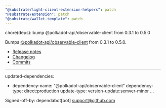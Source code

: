 ```yaml
---
"@substrate/light-client-extension-helpers": patch
"@substrate/extension": patch
"@substrate/wallet-template": patch
---
```


chore(deps): bump @polkadot-api/observable-client from 0.3.1 to 0.5.0

Bumps [@polkadot-api/observable-client](https://github.com/polkadot-api/polkadot-api) from 0.3.1 to 0.5.0.
- [Release notes](https://github.com/polkadot-api/polkadot-api/releases)
- [Changelog](https://github.com/polkadot-api/polkadot-api/blob/main/NEWS.md)
- [Commits](https://github.com/polkadot-api/polkadot-api/commits)

---
updated-dependencies:
- dependency-name: "@polkadot-api/observable-client"
  dependency-type: direct:production
  update-type: version-update:semver-minor
...

Signed-off-by: dependabot[bot] <support@github.com>
